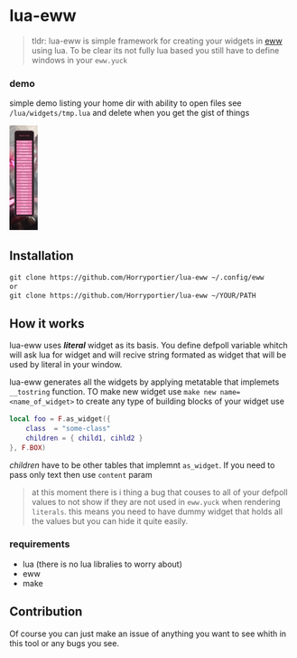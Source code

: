 # lua-eww
> tldr: lua-eww is simple framework for creating your widgets in [eww](https://github.com/elkowar/eww) using lua.
> To be clear its not fully lua based you still have to define windows in your `eww.yuck`

### demo
simple demo listing your home dir with ability to open files see `/lua/widgets/tmp.lua` and delete when you get the gist of things

<img src="https://raw.githubusercontent.com/Horryportier/lua-eww/main/demo/home_dir.png" width=10% height=10%>


## Installation 
```
git clone https://github.com/Horryportier/lua-eww ~/.config/eww
or
git clone https://github.com/Horryportier/lua-eww ~/YOUR/PATH
```

## How it works 
lua-eww uses ***literal*** widget as its basis. You define defpoll variable whitch will ask lua for widget 
and will recive string formated as widget that will be used by literal in your window. 

lua-eww generates all the widgets by applying metatable that implemets `__tostring` function.
TO make new widget use `make new name=<name_of_widget>` to create any type 
of building blocks of your widget use 
```lua 
local foo = F.as_widget({ 
    class  = "some-class"
    children = { child1, cihld2 } 
}, F.BOX)
```
*children* have to be other tables that implemnt `as_widget`. 
If you need to pass only text then use `content` param



> at this moment there is i thing a bug that couses to all of your defpoll 
> values to not show if they are not used in `eww.yuck` when rendering `literals`.
> this means you need to have dummy widget that holds all the values but you can hide it quite easily.   

### requirements 
- lua (there is no lua libralies to worry about)
- eww 
- make

## Contribution 
Of course  you can just make an issue of anything you want to see whith in this tool or any bugs you see. 

